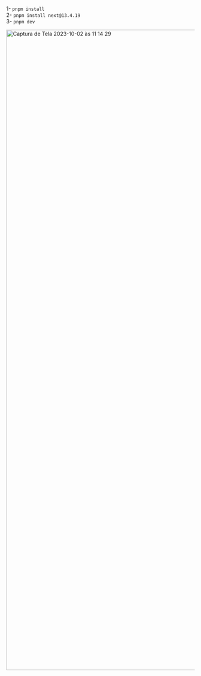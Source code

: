 1- ```pnpm install```
<br/>
2- ```pnpm install next@13.4.19```
<br/>
3- ```pnpm dev```

<img width="1708" alt="Captura de Tela 2023-10-02 às 11 14 29" src="https://github.com/bianca-c-melo/astrologica/assets/81665351/bd17a927-7eee-447b-9c36-ed5fe914add0">
